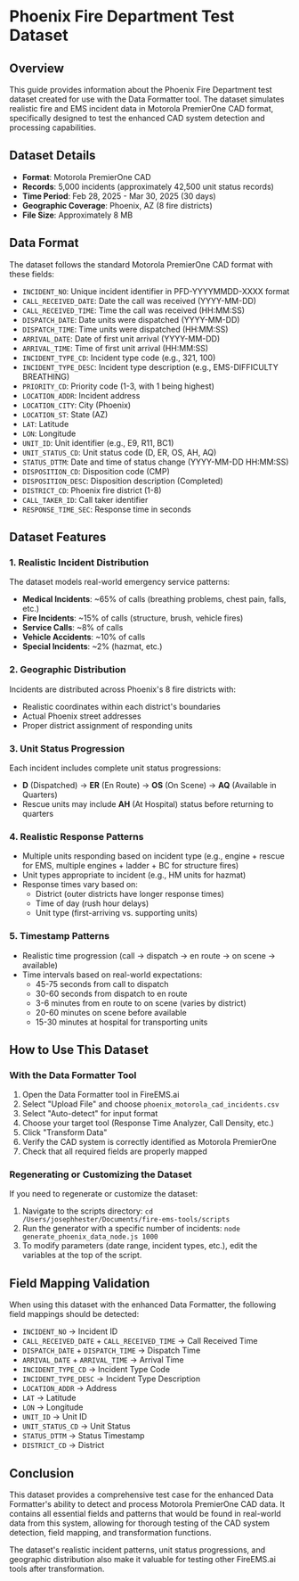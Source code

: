 # Phoenix Fire Department Test Dataset

## Overview

This guide provides information about the Phoenix Fire Department test dataset created for use with the Data Formatter tool. The dataset simulates realistic fire and EMS incident data in Motorola PremierOne CAD format, specifically designed to test the enhanced CAD system detection and processing capabilities.

## Dataset Details

- **Format**: Motorola PremierOne CAD
- **Records**: 5,000 incidents (approximately 42,500 unit status records)
- **Time Period**: Feb 28, 2025 - Mar 30, 2025 (30 days)
- **Geographic Coverage**: Phoenix, AZ (8 fire districts)
- **File Size**: Approximately 8 MB

## Data Format

The dataset follows the standard Motorola PremierOne CAD format with these fields:

- `INCIDENT_NO`: Unique incident identifier in PFD-YYYYMMDD-XXXX format
- `CALL_RECEIVED_DATE`: Date the call was received (YYYY-MM-DD)
- `CALL_RECEIVED_TIME`: Time the call was received (HH:MM:SS)
- `DISPATCH_DATE`: Date units were dispatched (YYYY-MM-DD)
- `DISPATCH_TIME`: Time units were dispatched (HH:MM:SS)
- `ARRIVAL_DATE`: Date of first unit arrival (YYYY-MM-DD)
- `ARRIVAL_TIME`: Time of first unit arrival (HH:MM:SS)
- `INCIDENT_TYPE_CD`: Incident type code (e.g., 321, 100)
- `INCIDENT_TYPE_DESC`: Incident type description (e.g., EMS-DIFFICULTY BREATHING)
- `PRIORITY_CD`: Priority code (1-3, with 1 being highest)
- `LOCATION_ADDR`: Incident address
- `LOCATION_CITY`: City (Phoenix)
- `LOCATION_ST`: State (AZ)
- `LAT`: Latitude
- `LON`: Longitude
- `UNIT_ID`: Unit identifier (e.g., E9, R11, BC1)
- `UNIT_STATUS_CD`: Unit status code (D, ER, OS, AH, AQ)
- `STATUS_DTTM`: Date and time of status change (YYYY-MM-DD HH:MM:SS)
- `DISPOSITION_CD`: Disposition code (CMP)
- `DISPOSITION_DESC`: Disposition description (Completed)
- `DISTRICT_CD`: Phoenix fire district (1-8)
- `CALL_TAKER_ID`: Call taker identifier
- `RESPONSE_TIME_SEC`: Response time in seconds

## Dataset Features

### 1. Realistic Incident Distribution

The dataset models real-world emergency service patterns:
- **Medical Incidents**: ~65% of calls (breathing problems, chest pain, falls, etc.)
- **Fire Incidents**: ~15% of calls (structure, brush, vehicle fires)
- **Service Calls**: ~8% of calls
- **Vehicle Accidents**: ~10% of calls
- **Special Incidents**: ~2% (hazmat, etc.)

### 2. Geographic Distribution

Incidents are distributed across Phoenix's 8 fire districts with:
- Realistic coordinates within each district's boundaries
- Actual Phoenix street addresses
- Proper district assignment of responding units

### 3. Unit Status Progression

Each incident includes complete unit status progressions:
- **D** (Dispatched) → **ER** (En Route) → **OS** (On Scene) → **AQ** (Available in Quarters)
- Rescue units may include **AH** (At Hospital) status before returning to quarters

### 4. Realistic Response Patterns

- Multiple units responding based on incident type (e.g., engine + rescue for EMS, multiple engines + ladder + BC for structure fires)
- Unit types appropriate to incident (e.g., HM units for hazmat)
- Response times vary based on:
  - District (outer districts have longer response times)
  - Time of day (rush hour delays)
  - Unit type (first-arriving vs. supporting units)

### 5. Timestamp Patterns

- Realistic time progression (call → dispatch → en route → on scene → available)
- Time intervals based on real-world expectations:
  - 45-75 seconds from call to dispatch
  - 30-60 seconds from dispatch to en route
  - 3-6 minutes from en route to on scene (varies by district)
  - 20-60 minutes on scene before available
  - 15-30 minutes at hospital for transporting units

## How to Use This Dataset

### With the Data Formatter Tool

1. Open the Data Formatter tool in FireEMS.ai
2. Select "Upload File" and choose `phoenix_motorola_cad_incidents.csv`
3. Select "Auto-detect" for input format
4. Choose your target tool (Response Time Analyzer, Call Density, etc.)
5. Click "Transform Data"
6. Verify the CAD system is correctly identified as Motorola PremierOne
7. Check that all required fields are properly mapped

### Regenerating or Customizing the Dataset

If you need to regenerate or customize the dataset:

1. Navigate to the scripts directory: `cd /Users/josephhester/Documents/fire-ems-tools/scripts`
2. Run the generator with a specific number of incidents: `node generate_phoenix_data_node.js 1000`
3. To modify parameters (date range, incident types, etc.), edit the variables at the top of the script.

## Field Mapping Validation

When using this dataset with the enhanced Data Formatter, the following field mappings should be detected:

- `INCIDENT_NO` → Incident ID
- `CALL_RECEIVED_DATE` + `CALL_RECEIVED_TIME` → Call Received Time
- `DISPATCH_DATE` + `DISPATCH_TIME` → Dispatch Time
- `ARRIVAL_DATE` + `ARRIVAL_TIME` → Arrival Time
- `INCIDENT_TYPE_CD` → Incident Type Code
- `INCIDENT_TYPE_DESC` → Incident Type Description
- `LOCATION_ADDR` → Address
- `LAT` → Latitude
- `LON` → Longitude
- `UNIT_ID` → Unit ID
- `UNIT_STATUS_CD` → Unit Status
- `STATUS_DTTM` → Status Timestamp
- `DISTRICT_CD` → District

## Conclusion

This dataset provides a comprehensive test case for the enhanced Data Formatter's ability to detect and process Motorola PremierOne CAD data. It contains all essential fields and patterns that would be found in real-world data from this system, allowing for thorough testing of the CAD system detection, field mapping, and transformation functions.

The dataset's realistic incident patterns, unit status progressions, and geographic distribution also make it valuable for testing other FireEMS.ai tools after transformation.